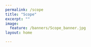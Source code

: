```yaml
---
permalink: /scope
title: "Scope"
excerpt: ""
image:
  feature: /banners/Scope_banner.jpg
layout: home

---
```

